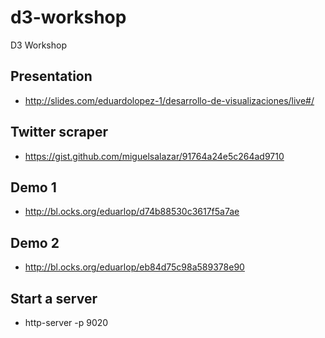 # d3-workshop
D3 Workshop

## Presentation
- http://slides.com/eduardolopez-1/desarrollo-de-visualizaciones/live#/

## Twitter scraper
- https://gist.github.com/miguelsalazar/91764a24e5c264ad9710

## Demo 1
- http://bl.ocks.org/eduarlop/d74b88530c3617f5a7ae

## Demo 2
- http://bl.ocks.org/eduarlop/eb84d75c98a589378e90

## Start a server
- http-server -p 9020